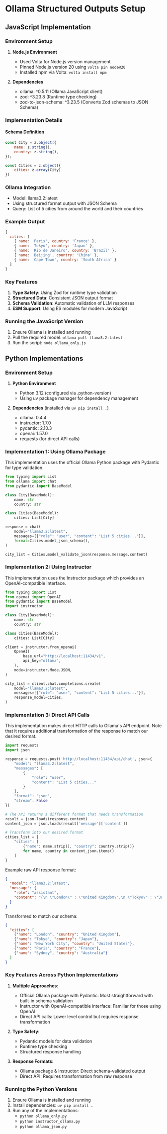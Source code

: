 # Ollama Structured Outputs Setup

## JavaScript Implementation

### Environment Setup

1. **Node.js Environment**
   - Used Volta for Node.js version management
   - Pinned Node.js version 20 using `volta pin node@20`
   - Installed npm via Volta: `volta install npm`

2. **Dependencies**
   - ollama: ^0.5.11 (Ollama JavaScript client)
   - zod: ^3.23.8 (Runtime type checking)
   - zod-to-json-schema: ^3.23.5 (Converts Zod schemas to JSON Schema)

### Implementation Details

#### Schema Definition
```javascript
const City = z.object({
    name: z.string(),
    country: z.string(),
});

const Cities = z.object({
    cities: z.array(City)
})
```

### Ollama Integration
- Model: llama3.2:latest
- Using structured format output with JSON Schema
- Query: List of 5 cities from around the world and their countries

### Example Output
```javascript
{
  cities: [
    { name: 'Paris', country: 'France' },
    { name: 'Tokyo', country: 'Japan' },
    { name: 'Rio de Janeiro', country: 'Brazil' },
    { name: 'Beijing', country: 'China' },
    { name: 'Cape Town', country: 'South Africa' }
  ]
}
```

### Key Features
1. **Type Safety**: Using Zod for runtime type validation
2. **Structured Data**: Consistent JSON output format
3. **Schema Validation**: Automatic validation of LLM responses
4. **ESM Support**: Using ES modules for modern JavaScript

### Running the JavaScript Version
1. Ensure Ollama is installed and running
2. Pull the required model: `ollama pull llama3.2:latest`
3. Run the script: `node ollama_only.js`

## Python Implementations

### Environment Setup

1. **Python Environment**
   - Python 3.12 (configured via .python-version)
   - Using uv package manager for dependency management

2. **Dependencies** (installed via `uv pip install .`)
   - ollama: 0.4.4
   - instructor: 1.7.0
   - pydantic: 2.10.3
   - openai: 1.57.0
   - requests (for direct API calls)

### Implementation 1: Using Ollama Package

This implementation uses the official Ollama Python package with Pydantic for type validation.

```python
from typing import List
from ollama import chat
from pydantic import BaseModel

class City(BaseModel):
    name: str
    country: str

class Cities(BaseModel):
    cities: List[City]

response = chat(
    model="llama3.2:latest",
    messages=[{"role": "user", "content": "List 5 cities..."}],
    format=Cities.model_json_schema(),
)

city_list = Cities.model_validate_json(response.message.content)
```

### Implementation 2: Using Instructor

This implementation uses the Instructor package which provides an OpenAI-compatible interface.

```python
from typing import List
from openai import OpenAI
from pydantic import BaseModel
import instructor

class City(BaseModel):
    name: str
    country: str

class Cities(BaseModel):
    cities: List[City]

client = instructor.from_openai(
    OpenAI(
        base_url="http://localhost:11434/v1",
        api_key="ollama",
    ),
    mode=instructor.Mode.JSON,
)

city_list = client.chat.completions.create(
    model="llama3.2:latest",
    messages=[{"role": "user", "content": "List 5 cities..."}],
    response_model=Cities,
)
```

### Implementation 3: Direct API Calls

This implementation makes direct HTTP calls to Ollama's API endpoint. Note that it requires additional transformation of the response to match our desired format.

```python
import requests
import json

response = requests.post('http://localhost:11434/api/chat', json={
    "model": "llama3.2:latest",
    "messages": [
        {
            "role": "user",
            "content": "List 5 cities..."
        }
    ],
    "format": "json",
    "stream": False
})

# The API returns a different format that needs transformation
result = json.loads(response.content)
content_json = json.loads(result['message']['content'])

# Transform into our desired format
cities_list = {
    "cities": [
        {"name": name.strip(), "country": country.strip()}
        for name, country in content_json.items()
    ]
}
```

Example raw API response format:
```json
{
  "model": "llama3.2:latest",
  "message": {
    "role": "assistant",
    "content": "{\n \"London\" : \"United Kingdom\",\n \"Tokyo\" : \"Japan\", \n \"New York City\" : \"United States\", \n \"Paris\" : \"France\", \n \"Sydney\" : \"Australia\"\n}"
  }
}
```

Transformed to match our schema:
```json
{
  "cities": [
    {"name": "London", "country": "United Kingdom"},
    {"name": "Tokyo", "country": "Japan"},
    {"name": "New York City", "country": "United States"},
    {"name": "Paris", "country": "France"},
    {"name": "Sydney", "country": "Australia"}
  ]
}
```

### Key Features Across Python Implementations

1. **Multiple Approaches**:
   - Official Ollama package with Pydantic: Most straightforward with built-in schema validation
   - Instructor with OpenAI-compatible interface: Familiar for those using OpenAI
   - Direct API calls: Lower level control but requires response transformation

2. **Type Safety**:
   - Pydantic models for data validation
   - Runtime type checking
   - Structured response handling

3. **Response Formats**:
   - Ollama package & Instructor: Direct schema-validated output
   - Direct API: Requires transformation from raw response

### Running the Python Versions

1. Ensure Ollama is installed and running
2. Install dependencies: `uv pip install .`
3. Run any of the implementations:
   - `python ollama_only.py`
   - `python instructor_ollama.py`
   - `python ollama_json.py`
